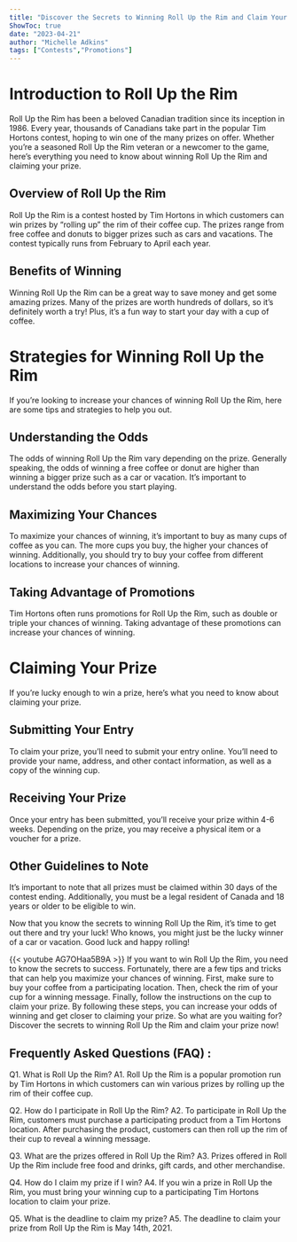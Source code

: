 ```yaml
---
title: "Discover the Secrets to Winning Roll Up the Rim and Claim Your Prize Now!"
ShowToc: true 
date: "2023-04-21"
author: "Michelle Adkins" 
tags: ["Contests","Promotions"]
---
```

# Introduction to Roll Up the Rim

Roll Up the Rim has been a beloved Canadian tradition since its inception in 1986. Every year, thousands of Canadians take part in the popular Tim Hortons contest, hoping to win one of the many prizes on offer. Whether you’re a seasoned Roll Up the Rim veteran or a newcomer to the game, here’s everything you need to know about winning Roll Up the Rim and claiming your prize. 

## Overview of Roll Up the Rim

Roll Up the Rim is a contest hosted by Tim Hortons in which customers can win prizes by “rolling up” the rim of their coffee cup. The prizes range from free coffee and donuts to bigger prizes such as cars and vacations. The contest typically runs from February to April each year. 

## Benefits of Winning

Winning Roll Up the Rim can be a great way to save money and get some amazing prizes. Many of the prizes are worth hundreds of dollars, so it’s definitely worth a try! Plus, it’s a fun way to start your day with a cup of coffee. 

# Strategies for Winning Roll Up the Rim

If you’re looking to increase your chances of winning Roll Up the Rim, here are some tips and strategies to help you out. 

## Understanding the Odds

The odds of winning Roll Up the Rim vary depending on the prize. Generally speaking, the odds of winning a free coffee or donut are higher than winning a bigger prize such as a car or vacation. It’s important to understand the odds before you start playing. 

## Maximizing Your Chances

To maximize your chances of winning, it’s important to buy as many cups of coffee as you can. The more cups you buy, the higher your chances of winning. Additionally, you should try to buy your coffee from different locations to increase your chances of winning. 

## Taking Advantage of Promotions

Tim Hortons often runs promotions for Roll Up the Rim, such as double or triple your chances of winning. Taking advantage of these promotions can increase your chances of winning. 

# Claiming Your Prize

If you’re lucky enough to win a prize, here’s what you need to know about claiming your prize. 

## Submitting Your Entry

To claim your prize, you’ll need to submit your entry online. You’ll need to provide your name, address, and other contact information, as well as a copy of the winning cup. 

## Receiving Your Prize

Once your entry has been submitted, you’ll receive your prize within 4-6 weeks. Depending on the prize, you may receive a physical item or a voucher for a prize. 

## Other Guidelines to Note

It’s important to note that all prizes must be claimed within 30 days of the contest ending. Additionally, you must be a legal resident of Canada and 18 years or older to be eligible to win. 

Now that you know the secrets to winning Roll Up the Rim, it’s time to get out there and try your luck! Who knows, you might just be the lucky winner of a car or vacation. Good luck and happy rolling!

{{< youtube AG7OHaa5B9A >}} 
If you want to win Roll Up the Rim, you need to know the secrets to success. Fortunately, there are a few tips and tricks that can help you maximize your chances of winning. First, make sure to buy your coffee from a participating location. Then, check the rim of your cup for a winning message. Finally, follow the instructions on the cup to claim your prize. By following these steps, you can increase your odds of winning and get closer to claiming your prize. So what are you waiting for? Discover the secrets to winning Roll Up the Rim and claim your prize now!

## Frequently Asked Questions (FAQ) :
Q1. What is Roll Up the Rim?
A1. Roll Up the Rim is a popular promotion run by Tim Hortons in which customers can win various prizes by rolling up the rim of their coffee cup.

Q2. How do I participate in Roll Up the Rim?
A2. To participate in Roll Up the Rim, customers must purchase a participating product from a Tim Hortons location. After purchasing the product, customers can then roll up the rim of their cup to reveal a winning message.

Q3. What are the prizes offered in Roll Up the Rim?
A3. Prizes offered in Roll Up the Rim include free food and drinks, gift cards, and other merchandise.

Q4. How do I claim my prize if I win?
A4. If you win a prize in Roll Up the Rim, you must bring your winning cup to a participating Tim Hortons location to claim your prize.

Q5. What is the deadline to claim my prize?
A5. The deadline to claim your prize from Roll Up the Rim is May 14th, 2021.


